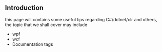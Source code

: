 ## Introduction 

this page will contains some useful tips regarding C#/dotnet/clr and others, the topic that we shall cover may include 

* wpf
* wcf
* Documentation tags

#